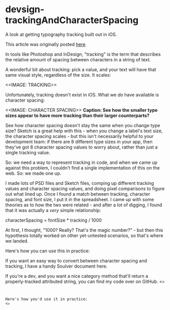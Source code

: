 devsign-trackingAndCharacterSpacing
===================================

A look at getting typography tracking built out in iOS.

This article was originally posted [here](www.devsign.co).

In tools like Photoshop and InDesign, "tracking" is the term that describes the relative amount of spacing between characters in a string of text.

A wonderful bit about tracking: pick a value, and your text will have that same visual style, regardless of the size. It scales:

<<IMAGE: TRACKING>>

Unfortunately, tracking doesn't exist in iOS. What we *do* have available is character spacing:

<<IMAGE: CHARACTER SPACING>>
**Caption: See how the smaller type sizes appear to have more tracking than their larger counterparts?**

See how character spacing doesn't stay the same when you change type size? Sketch is a great help with this - when you change a label's text size, the character spacing scales - but this isn't necessarily helpful to your development team: if there are 8 different type sizes in your app, then they've got 8 character spacing values to worry about, rather than just a single tracking value.

So: we need a way to represent tracking in code, and when we came up against this problem, I couldn't find a single implementation of this on the web. So: we made one up.

I made lots of PSD files and Sketch files, comping up different tracking values and character spacing values, and doing pixel comparisons to figure out what lined up. Once I found a match between tracking, character spacing, and font size, I put it in the spreadsheet. I came up with some theories as to how the two were related - and after a lot of digging, I found that it was actually a *very* simple relationship:

characterSpacing = fontSize * tracking / 1000

At first, I thought, "1000? Really? That's the magic number?" - but then this hypothesis totally worked on other yet-untested scenarios, so that's where we landed.

Here's how you can use this in practice:

If you want an easy way to convert between character spacing and tracking, I have a handy Soulver document here. 

If you're a dev, and you want a nice category method that'll return a properly-tracked attributed string, you can find my code over on GitHub.
<<CODE FOR TRACKING>>

Here's how you'd use it in practice:
<<CODE FOR USING IT IN PRACTICE>>


